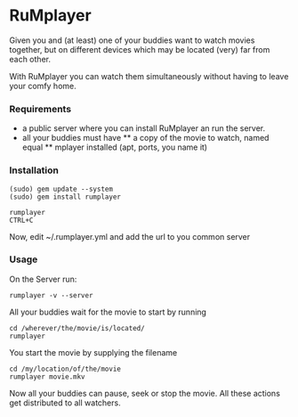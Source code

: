 RuMplayer
=========

Given you and (at least) one of your buddies want to watch movies together, but
on different devices which may be located (very) far from each other.

With RuMplayer you can watch them simultaneously without having to leave your comfy home.

### Requirements

* a public server where you can install RuMplayer an run the server.
* all your buddies must have 
** a copy of the movie to watch, named equal
** mplayer installed (apt, ports, you name it)


### Installation

    (sudo) gem update --system
    (sudo) gem install rumplayer

    rumplayer
    CTRL+C

Now, edit ~/.rumplayer.yml and add the url to you common server

### Usage

On the Server run:

    rumplayer -v --server


All your buddies wait for the movie to start by running

    cd /wherever/the/movie/is/located/
    rumplayer

You start the movie by supplying the filename

    cd /my/location/of/the/movie
    rumplayer movie.mkv

Now all your buddies can pause, seek or stop the movie. 
All these actions get distributed to all watchers.
